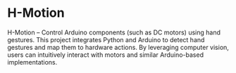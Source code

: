 # H-Motion
H-Motion – Control Arduino components (such as DC motors) using hand gestures. This project integrates Python and Arduino to detect hand gestures and map them to hardware actions. By leveraging computer vision, users can intuitively interact with motors and similar Arduino-based implementations.
